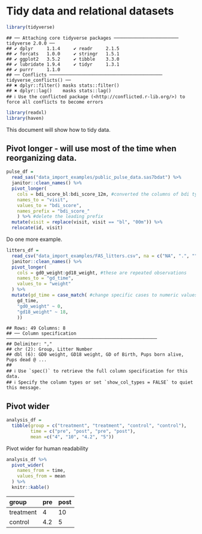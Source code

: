Tidy data and relational datasets
================

``` r
library(tidyverse)
```

    ## ── Attaching core tidyverse packages ──────────────────────── tidyverse 2.0.0 ──
    ## ✔ dplyr     1.1.4     ✔ readr     2.1.5
    ## ✔ forcats   1.0.0     ✔ stringr   1.5.1
    ## ✔ ggplot2   3.5.2     ✔ tibble    3.3.0
    ## ✔ lubridate 1.9.4     ✔ tidyr     1.3.1
    ## ✔ purrr     1.1.0     
    ## ── Conflicts ────────────────────────────────────────── tidyverse_conflicts() ──
    ## ✖ dplyr::filter() masks stats::filter()
    ## ✖ dplyr::lag()    masks stats::lag()
    ## ℹ Use the conflicted package (<http://conflicted.r-lib.org/>) to force all conflicts to become errors

``` r
library(readxl)
library(haven)
```

This document will show how to tidy data.

## Pivot longer - will use most of the time when reorganizing data.

``` r
pulse_df = 
  read_sas("data_import_examples/public_pulse_data.sas7bdat") %>%
  janitor::clean_names() %>%
  pivot_longer(
    cols = bdi_score_bl:bdi_score_12m, #converted the columns of bdi type to a variable label
    names_to = "visit",
    values_to = "bdi_score",
    names_prefix = "bdi_score_"
    ) %>% #delete the leading prefix 
  mutate(visit = replace(visit, visit == "bl", "00m")) %>%
  relocate(id, visit)
```

Do one more example.

``` r
litters_df =
  read_csv("data_import_examples/FAS_litters.csv", na = c("NA", ".", "")) %>%
  janitor::clean_names() %>%
  pivot_longer(
    cols = gd0_weight:gd18_weight, #these are repeated observations 
    names_to = "gd_time",
    values_to = "weight"
  ) %>%
  mutate(gd_time = case_match( #change specific cases to numeric values 
    gd_time,
    "gd0_weight" ~ 0,
    "gd18_weight" ~ 18, 
    ))
```

    ## Rows: 49 Columns: 8
    ## ── Column specification ────────────────────────────────────────────────────────
    ## Delimiter: ","
    ## chr (2): Group, Litter Number
    ## dbl (6): GD0 weight, GD18 weight, GD of Birth, Pups born alive, Pups dead @ ...
    ## 
    ## ℹ Use `spec()` to retrieve the full column specification for this data.
    ## ℹ Specify the column types or set `show_col_types = FALSE` to quiet this message.

## Pivot wider

``` r
analysis_df = 
  tibble(group = c("treatment", "treatment", "control", "control"),
         time = c("pre", "post", "pre", "post"),
         mean =c("4", "10", "4.2", "5"))
```

Pivot wider for human readability

``` r
analysis_df %>%
  pivot_wider(
    names_from = time,
    values_from = mean
  ) %>%
  knitr::kable()
```

| group     | pre | post |
|:----------|:----|:-----|
| treatment | 4   | 10   |
| control   | 4.2 | 5    |
